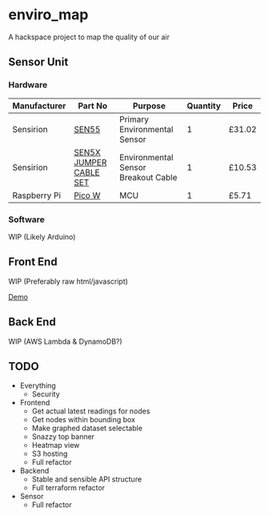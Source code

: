 # enviro_map
A hackspace project to map the quality of our air

## Sensor Unit
### Hardware
| Manufacturer | Part No | Purpose | Quantity | Price |
|--------------|---------|---------|----------|-------|
| Sensirion    | [SEN55](https://www.digikey.co.uk/en/products/detail/sensirion-ag/SEN55-SDN-T/16342756?s=N4IgTCBcDaIM4FMB2BWFIC6BfIA)   | Primary Environmental Sensor | 1 | £31.02 |
| Sensirion    | [SEN5X JUMPER CABLE SET](https://www.digikey.co.uk/en/products/detail/sensirion-ag/SEN5X-JUMPER-6-PIN-JST-GHR-06V-S-CABLE-SET/20507225) | Environmental Sensor Breakout Cable | 1 | £10.53 |
| Raspberry Pi | [Pico W](https://www.digikey.co.uk/en/products/detail/raspberry-pi/SC0918/16608263)  | MCU     | 1 | £5.71 |

### Software
WIP (Likely Arduino)

## Front End
WIP (Preferably raw html/javascript)

[Demo](https://raw.githack.com/cheltenhamhackspace/enviro_map/main/frontend/wip-demo.html)

## Back End
WIP (AWS Lambda & DynamoDB?)

## TODO
- Everything
    - Security
- Frontend
    - Get actual latest readings for nodes
    - Get nodes within bounding box
    - Make graphed dataset selectable
    - Snazzy top banner
    - Heatmap view
    - S3 hosting
    - Full refactor
- Backend
    - Stable and sensible API structure
    - Full terraform refactor
- Sensor
    - Full refactor